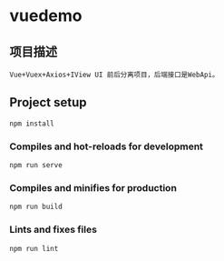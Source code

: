 ﻿# vuedemo

## 项目描述
```
Vue+Vuex+Axios+IView UI 前后分离项目，后端接口是WebApi。
```

## Project setup
```
npm install
```

### Compiles and hot-reloads for development
```
npm run serve
```

### Compiles and minifies for production
```
npm run build
```

### Lints and fixes files
```
npm run lint
```
